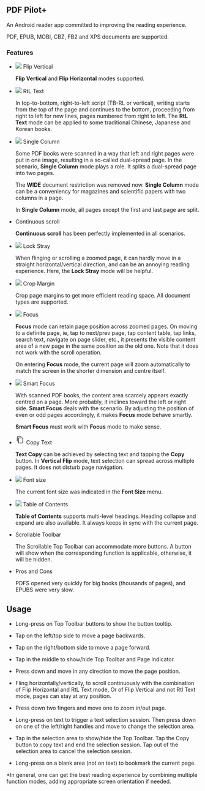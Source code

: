 ## PDF Pilot+
An Android reader app committed to improving the reading experience.

PDF, EPUB, MOBI, CBZ, FB2 and XPS documents are supported.

### Features
- <img src="https://raw.githubusercontent.com/elementdavv/chaka/master/resources/flip_vertical.png"> Flip Vertical

  **Flip Vertical** and **Flip Horizontal** modes supported.

- <img src="https://raw.githubusercontent.com/elementdavv/chaka/master/resources/text_left.png"> RtL Text

  In top-to-bottom, right-to-left script (TB-RL or vertical), writing starts from the top of the page and continues to the bottom, proceeding from right to left for new lines, pages numbered from right to left. The **RtL Text** mode can be applied to some traditional Chinese, Japanese and Korean books.

- <img src="https://raw.githubusercontent.com/elementdavv/chaka/master/resources/single_column.png"> Single Column

  Some PDF books were scanned in a way that left and right pages were put in one image, resulting in a so-called dual-spread page. In the scenario, **Single Column** mode plays a role. It splits a dual-spread page into two pages.

  The **WIDE** document restriction was removed now. **Single Column** mode can be a conveniency for magazines and scientific papers with two columns in a page.

  In **Single Column** mode, all pages except the first and last page are split.

- Continuous scroll

  **Continuous scroll** has been perfectly implemented in all scenarios.

- <img src="https://raw.githubusercontent.com/elementdavv/chaka/master/resources/lock.png"> Lock Stray

  When flinging or scrolling a zoomed page, it can hardly move in a straight horizontal/vertical direction, and can be an annoying reading experience. Here, the **Lock Stray** mode will be helpful.

- <img src="https://raw.githubusercontent.com/elementdavv/chaka/master/resources/crop_margin.png"> Crop Margin

  Crop page margins to get more efficient reading space. All document types are supported.

- <img src="https://raw.githubusercontent.com/elementdavv/chaka/master/resources/focus.png"> Focus

  **Focus** mode can retain page position across zoomed pages. On moving to a definite page, ie, tap to next/prev page, tap content table, tap links, search text, navigate on page slider, etc., it presents the visible content area of a new page in the same position as the old one. Note that it does not work with the scroll operation.

  On entering **Focus** mode, the current page will zoom automatically to match the screen in the shorter dimension and centre itself.

- <img src="https://raw.githubusercontent.com/elementdavv/chaka/master/resources/smart_focus.png"> Smart Focus

  With scanned PDF books, the content area scarcely appears exactly centred on a page. More probably, it inclines toward the left or right side. **Smart Focus** deals with the scenario. By adjusting the position of even or odd pages accordingly, it makes **Focus** mode behave smartly.

  **Smart Focus** must work with **Focus** mode to make sense.

- <img src="https://raw.githubusercontent.com/elementdavv/chaka/master/resources/copy.png"> Copy Text

  **Text Copy** can be achieved by selecting text and tapping the **Copy** button. In **Vertical Flip** mode, text selection can spread across multiple pages. It does not disturb page navigation.

- <img src="https://raw.githubusercontent.com/elementdavv/chaka/master/resources/format.png"> Font size

  The current font size was indicated in the **Font Size** menu.

- <img src="https://raw.githubusercontent.com/elementdavv/chaka/master/resources/toc.png"> Table of Contents

  **Table of Contents** supports multi-level headings. Heading collapse and expand are also available. It always keeps in sync with the current page.

- Scrollable Toolbar

  The Scrollable Top Toolbar can accommodate more buttons. A button will show when the corresponding function is applicable, otherwise, it will be hidden.

- Pros and Cons

  PDFS opened very quickly for big books (thousands of pages), and EPUBS were very slow.

 ## Usage
* Long-press on Top Toolbar buttons to show the button tooltip.

- Tap on the left/top side to move a page backwards.

- Tap on the right/bottom side to move a page forward.

- Tap in the middle to show/hide Top Toolbar and Page Indicator.

- Press down and move in any direction to move the page position.

- Fling horizontally/vertically, to scroll continuously with the combination of Flip Horizontal and RtL Text mode,
Or of Flip Vertical and not Rtl Text mode, pages can stay at any position.

- Press down two fingers and move one to zoom in/out page.

- Long-press on text to trigger a text selection session. Then press down on one of the left/right handles and move to change the selection area.

- Tap in the selection area to show/hide the Top Toolbar. Tap the Copy button to copy text and end the selection session.
Tap out of the selection area to cancel the selection session.

- Long-press on a blank area (not on text) to bookmark the current page.

*In general, one can get the best reading experience by combining multiple function modes, adding appropriate screen orientation if needed.

